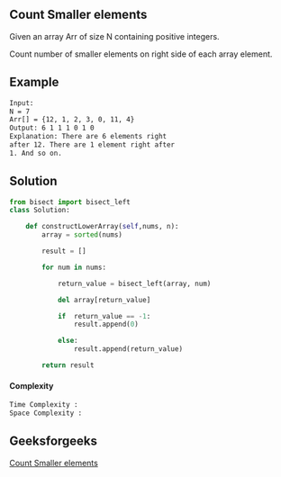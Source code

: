 ## Count Smaller elements
 Given an array Arr of size N containing positive integers. 
 
 Count number of smaller elements on right side of each array element.

## Example 
```bash
Input:
N = 7
Arr[] = {12, 1, 2, 3, 0, 11, 4}
Output: 6 1 1 1 0 1 0
Explanation: There are 6 elements right
after 12. There are 1 element right after
1. And so on.

```

## Solution 

```python
from bisect import bisect_left
class Solution:

	def constructLowerArray(self,nums, n):
	    array = sorted(nums)

		result = []

		for num in nums:

			return_value = bisect_left(array, num)

			del array[return_value] 

			if  return_value == -1:
				result.append(0)

			else:
				result.append(return_value)

		return result
 ```
#### Complexity
```bash
Time Complexity :
Space Complexity : 
```

 

## Geeksforgeeks
[Count Smaller elements](https://practice.geeksforgeeks.org/problems/count-smaller-elements2214/1?page=1&difficulty[]=1&difficulty[]=2&status[]=unsolved&category[]=Binary%20Search&sortBy=submissions)
